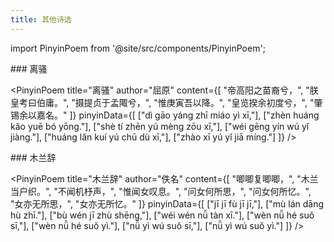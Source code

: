 ```yaml
---
title: 其他诗选
---
```


import PinyinPoem from '@site/src/components/PinyinPoem';

<div className="hidden-title">
### 离骚
</div>

<PinyinPoem 
  title="离骚" 
  author="屈原"
  content={[
    "帝高阳之苗裔兮，",
    "朕皇考曰伯庸。",
    "摄提贞于孟陬兮，",
    "惟庚寅吾以降。",
    "皇览揆余初度兮，",
    "肇锡余以嘉名。"
  ]}
  pinyinData={[
    ["dì gāo yáng zhī miáo yì xī,"],
    ["zhèn huáng kǎo yuē bó yōng."],
    ["shè tí zhēn yú mèng zōu xī,"],
    ["wéi gēng yín wú yǐ jiàng."],
    ["huáng lǎn kuí yú chū dù xī,"],
    ["zhào xī yú yǐ jiā míng."]
  ]}
/>

<div className="hidden-title">
### 木兰辞
</div>

<PinyinPoem 
  title="木兰辞" 
  author="佚名"
  content={[
    "唧唧复唧唧，",
    "木兰当户织。",
    "不闻机杼声，",
    "惟闻女叹息。",
    "问女何所思，",
    "问女何所忆。",
    "女亦无所思，",
    "女亦无所忆。"
  ]}
  pinyinData={[
    ["jī jī fù jī jī,"],
    ["mù lán dāng hù zhī."],
    ["bù wén jī zhù shēng,"],
    ["wéi wén nǚ tàn xī."],
    ["wèn nǚ hé suǒ sī,"],
    ["wèn nǚ hé suǒ yì."],
    ["nǚ yì wú suǒ sī,"],
    ["nǚ yì wú suǒ yì."]
  ]}
/> 